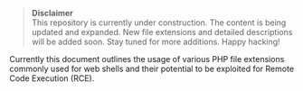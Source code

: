 > **Disclaimer**  
> This repository is currently under construction. The content is being updated and expanded. New file extensions and detailed descriptions will be added soon. Stay tuned for more additions. Happy hacking!

Currently this document outlines the usage of various PHP file extensions commonly used for web shells and their potential to be exploited for Remote Code Execution (RCE).
